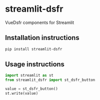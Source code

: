 # streamlit-dsfr

VueDsfr components for Streamlit


## Installation instructions

```sh
pip install streamlit-dsfr
```


## Usage instructions

```python
import streamlit as st
from streamlit_dsfr import st_dsfr_button

value = st_dsfr_button()
st.write(value)
```
